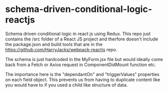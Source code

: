# schema-driven-conditional-logic-reactjs
Schema driven conditional logic in react js using Redux. This repo just contains the /src folder of a React JS project and therfore doesn't include the package.json and build tools that are in the https://github.com/HarryJacks/webpack-reactjs repo.

The schema is just hardcoded in the MyForm.jsx file but would ideally come back from a Fetch or Axios request in ComponentDidMount function etc.

The importance here is the "dependantOn" and "triggerValues" properties on each field object. This prevents us from having to duplicate content like you would have to if you used a child like structure of data.
